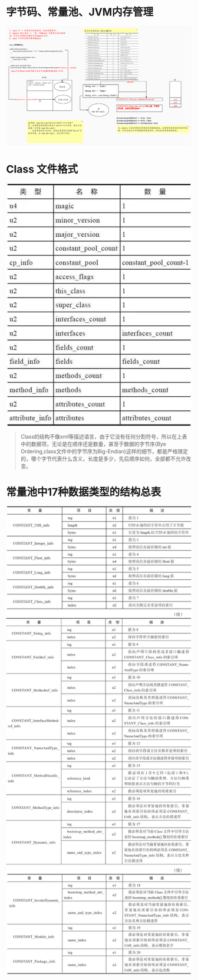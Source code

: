 # 字节码、常量池、JVM内存管理
![](../images/java-se-005.jpg)

#

# Class 文件格式
![](../images/java-classfile-structer.jpg)
> Class的结构不像xml等描述语言，由于它没有任何分割符号，所以在上表中的数据项，无论是在顺序还是数量，甚至于数据的字节序(Bye Ordering,class文件中的字节序为Big-Endian)这样的细节，都是严格限定的，哪个字节代表什么含义，长度是多少，先后顺序如何，全部都不允许改变。

# 常量池中17种数据类型的结构总表
![](../images/java-constant-pool-1.jpg)
![](../images/java-constant-pool-2.jpg)
![](../images/java-constant-pool-3.jpg)
